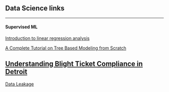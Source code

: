 

## Data Science links 
---
#### Supervised ML

[Introduction to linear regression analysis](http://people.duke.edu/~rnau/regintro.htm)

[A Complete Tutorial on Tree Based Modeling from Scratch](https://www.analyticsvidhya.com/blog/2016/04/complete-tutorial-tree-based-modeling-scratch-in-python/#nine)

[Understanding Blight Ticket Compliance in Detroit](http://midas.umich.edu/wp-content/uploads/sites/3/2017/09/understanding-blight-ticket.pdf)
---
[Data Leakage](https://medium.com/@colin.fraser/the-treachery-of-leakage-56a2d7c4e931)

